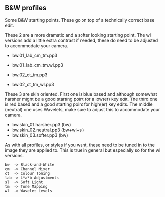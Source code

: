 ## B&W profiles

Some B&W starting points. These go on top of a technically correct base edit.

These 2 are a more dramatic and a softer looking starting point. The wl versions add a little extra contrast if needed, these do need to be adjusted to accommodate your camera.

* bw.01_lab_cm_tm.pp3
* bw.01_lab_cm_tm.wl.pp3

* bw.02_ct_tm.pp3
* bw.02_ct_tm_wl.pp3

These 3 are skin oriented. First one is blue based and although somewhat harsher might be a good starting point for a low(er) key edit. The third one is red based and a good starting point for high(er) key edits. The middle (neutral) one uses Wavelets, make sure to adjust this to accommodate your camera.

* bw.skin_01.harsher.pp3 (bw)
* bw.skin_02.neutral.pp3 (bw+wl+sl)
* bw.skin_03.softer.pp3  (bw)

As with all profiles, or styles if you want, these need to be tuned in to the image they are applied to. This is true in general but especially so for the wl versions.

```
bw  -> Black-and-White
cm  -> Channel Mixer
ct  -> Colour Toning
lab -> L*a*b Adjustments
sl  -> Soft Light
tm  -> Tone Mapping
wl  -> Wavelet Levels
```

